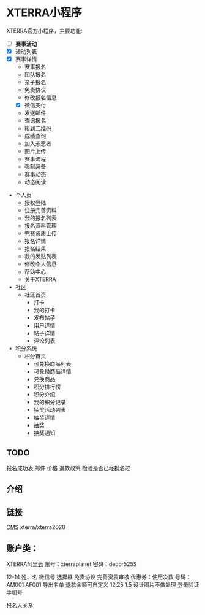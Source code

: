 # XTERRA小程序
XTERRA官方小程序，主要功能:
- [ ] **赛事活动**
- [x] 活动列表
- [x] 赛事详情
	- 赛事报名
	- 团队报名
	- 亲子报名
	- 免责协议
	- 修改报名信息
	- [x] 微信支付
	- 发送邮件
	- 查询报名
	- 报到二维码
	- 成绩查询
	- 加入志愿者
	- 图片上传
	- 赛事流程
	- 强制装备
	- 赛事动态
	- 动态阅读
* 个人页
	- 授权登陆
	- 注册完善资料
	- 我的报名列表
	- 报名资料管理
	- 完赛资质上传
	- 报名详情
	- 报名结果
	- 我的发贴列表
	- 修改个人信息
	- 帮助中心
	- 关于XTERRA
* 社区	
  - 社区首页
	- 打卡
	- 我的打卡
	- 发布帖子
	- 用户详情
	- 帖子详情
	- 评论列表
* 积分系统	
  - 积分首页
	- 可兑换商品列表
	- 可兑换商品详情
	- 兑换商品
	- 积分排行榜
	- 积分介绍
	- 我的积分记录
	- 抽奖活动列表
	- 抽奖详情
	- 抽奖
	- 抽奖通知





## TODO
报名成功表
邮件
价格
退款政策
检验是否已经报名过

## 介绍

## 链接

[CMS](https://xterra-c2969f-1258173660.tcloudbaseapp.com)
xterra/xterra2020

## 账户类：
XTERRA阿里云
账号：xterraplanet 
密码：decor525$


12-14
姓、名
微信号
选择框 免责协议
完善资质审核
优惠券：使用次数
号码：
AM001
AF001
导出名单
退款金额可自定义
12.25
1.5
设计图片不做处理
登录验证手机号

报名人关系